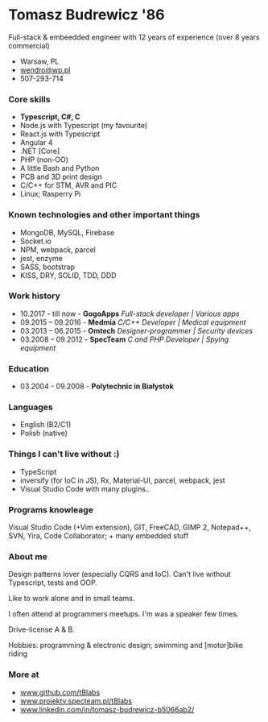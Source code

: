 # Tomasz Budrewicz '86
Full-stack & embeedded engineer with 12 years of experience (over 8 years commercial)

- Warsaw, PL
- wendro@wp.pl
- 507-293-714

### Core skills
- **Typescript, C#, C**
- Node.js with Typescript (my favourite)
- React.js with Typescript
- Angular 4
- .NET [Core]
- PHP (non-OO)
- A little Bash and Python 
- PCB and 3D print design
- C/C++ for STM, AVR and PIC
- Linux; Rasperry Pi

### Known technologies and other important things
- MongoDB, MySQL, Firebase
- Socket.io
- NPM, webpack, parcel
- jest, enzyme
- SASS, bootstrap
- KISS, DRY, SOLID, TDD, DDD

### Work history
- 10.2017 - till now - **GogoApps** 
  *Full-stack developer | Various apps*
- 09.2015 – 09.2016 - **Medmia** 
  *C/C++ Developer | Medical equipment*
- 03.2013 – 06.2015 - **Omtech** 
  *Designer-programmer | Security devices*
- 03.2008 – 09.2012 - **SpecTeam** 
  *C and PHP Developer | Spying equipment*

### Education

- 03.2004 - 09.2008 - **Polytechnic in Białystok**

### Languages

- English (B2/C1)
- Polish (native)

### Things I can't live without :)
- TypeScript
- inversify (for IoC in JS), Rx, Material-UI, parcel, webpack, jest
- Visual Studio Code with many plugins..

### Programs knowleage

Visual Studio Code (+Vim extension), GIT, FreeCAD, GIMP 2, Notepad++, SVN, Yira, Code Collaborator; + many embedded stuff

### About me

Design patterns lover (especially CQRS and IoC). Can't live without Typescript, tests and OOP.

Like to work alone and in small teams.

I often attend at programmers meetups. I'm was a speaker few times.

Drive-license A & B.

Hobbies: programming & electronic design; swimming and [motor]bike riding

### More at
- www.github.com/tBlabs
- www.projekty.specteam.pl/tBlabs
- www.linkedin.com/in/tomasz-budrewicz-b5066ab2/
